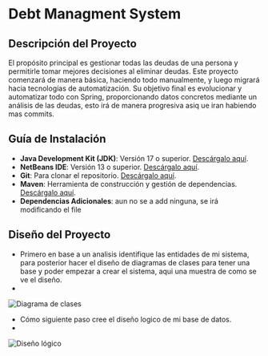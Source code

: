 # Debt Managment System

## Descripción del Proyecto
El propósito principal es gestionar todas las deudas de una persona y permitirle tomar mejores decisiones al eliminar deudas. Este proyecto comenzará de manera básica, haciendo todo manualmente, y luego migrará hacia tecnologías de automatización. Su objetivo final es evolucionar y automatizar todo con Spring, proporcionando datos concretos mediante un análisis de las deudas, esto irá de manera progresiva asiq ue iran habiendo mas commits.

## Guía de Instalación
- **Java Development Kit (JDK)**: Versión 17 o superior. [Descárgalo aquí](https://www.oracle.com/java/technologies/javase-downloads.html).
- **NetBeans IDE**: Versión 13 o superior. [Descárgalo aquí](https://netbeans.apache.org/download/).
- **Git**: Para clonar el repositorio. [Descárgalo aquí](https://git-scm.com/).
- **Maven**: Herramienta de construcción y gestión de dependencias. [Descárgalo aquí](https://maven.apache.org/download.cgi).
- **Dependencias Adicionales**: aun no se a add ninguna, se irá modificando el file

## Diseño del Proyecto
- Primero en base a un analisis identifique las entidades de mi sistema, para posterior hacer el diseño de diagramas de clases para tener una base y poder empezar a crear el sistema, aqui una muestra de como se ve el diseño.
- 
![Diagrama de clases](https://github.com/user-attachments/assets/a254642c-85e2-4d11-a812-96ec4952b908)

- Cómo siguiente paso cree el diseño logico de mi base de datos.
- 
![Diseño lógico](https://github.com/user-attachments/assets/f6812fa6-0fe3-4b38-82f4-df85ea935c4a)


